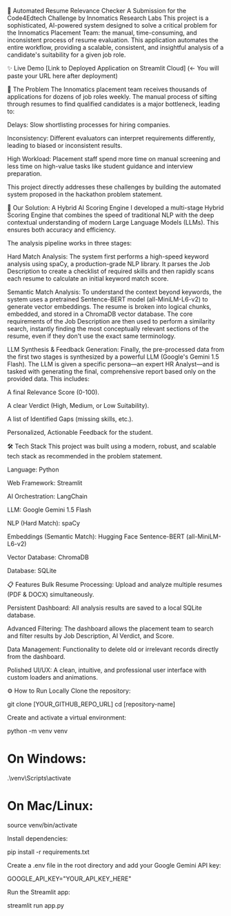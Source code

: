 🤖 Automated Resume Relevance Checker
A Submission for the Code4Edtech Challenge by Innomatics Research Labs
This project is a sophisticated, AI-powered system designed to solve a critical problem for the Innomatics Placement Team: the manual, time-consuming, and inconsistent process of resume evaluation. This application automates the entire workflow, providing a scalable, consistent, and insightful analysis of a candidate's suitability for a given job role.

✨ Live Demo
[Link to Deployed Application on Streamlit Cloud] (<- You will paste your URL here after deployment)

🎯 The Problem
The Innomatics placement team receives thousands of applications for dozens of job roles weekly. The manual process of sifting through resumes to find qualified candidates is a major bottleneck, leading to:

Delays: Slow shortlisting processes for hiring companies.

Inconsistency: Different evaluators can interpret requirements differently, leading to biased or inconsistent results.

High Workload: Placement staff spend more time on manual screening and less time on high-value tasks like student guidance and interview preparation.

This project directly addresses these challenges by building the automated system proposed in the hackathon problem statement.

🚀 Our Solution: A Hybrid AI Scoring Engine
I developed a multi-stage Hybrid Scoring Engine that combines the speed of traditional NLP with the deep contextual understanding of modern Large Language Models (LLMs). This ensures both accuracy and efficiency.

The analysis pipeline works in three stages:

Hard Match Analysis: The system first performs a high-speed keyword analysis using spaCy, a production-grade NLP library. It parses the Job Description to create a checklist of required skills and then rapidly scans each resume to calculate an initial keyword match score.

Semantic Match Analysis: To understand the context beyond keywords, the system uses a pretrained Sentence-BERT model (all-MiniLM-L6-v2) to generate vector embeddings. The resume is broken into logical chunks, embedded, and stored in a ChromaDB vector database. The core requirements of the Job Description are then used to perform a similarity search, instantly finding the most conceptually relevant sections of the resume, even if they don't use the exact same terminology.

LLM Synthesis & Feedback Generation: Finally, the pre-processed data from the first two stages is synthesized by a powerful LLM (Google's Gemini 1.5 Flash). The LLM is given a specific persona—an expert HR Analyst—and is tasked with generating the final, comprehensive report based only on the provided data. This includes:

A final Relevance Score (0-100).

A clear Verdict (High, Medium, or Low Suitability).

A list of Identified Gaps (missing skills, etc.).

Personalized, Actionable Feedback for the student.

🛠️ Tech Stack
This project was built using a modern, robust, and scalable tech stack as recommended in the problem statement.

Language: Python

Web Framework: Streamlit

AI Orchestration: LangChain

LLM: Google Gemini 1.5 Flash

NLP (Hard Match): spaCy

Embeddings (Semantic Match): Hugging Face Sentence-BERT (all-MiniLM-L6-v2)

Vector Database: ChromaDB

Database: SQLite

📋 Features
Bulk Resume Processing: Upload and analyze multiple resumes (PDF & DOCX) simultaneously.

Persistent Dashboard: All analysis results are saved to a local SQLite database.

Advanced Filtering: The dashboard allows the placement team to search and filter results by Job Description, AI Verdict, and Score.

Data Management: Functionality to delete old or irrelevant records directly from the dashboard.

Polished UI/UX: A clean, intuitive, and professional user interface with custom loaders and animations.

⚙️ How to Run Locally
Clone the repository:

git clone [YOUR_GITHUB_REPO_URL]
cd [repository-name]

Create and activate a virtual environment:

python -m venv venv
# On Windows:
.\venv\Scripts\activate
# On Mac/Linux:
source venv/bin/activate

Install dependencies:

pip install -r requirements.txt

Create a .env file in the root directory and add your Google Gemini API key:

GOOGLE_API_KEY="YOUR_API_KEY_HERE"

Run the Streamlit app:

streamlit run app.py
